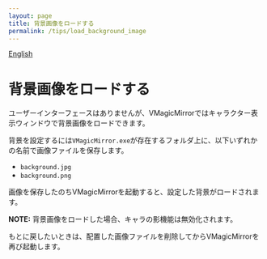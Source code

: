```yaml
---
layout: page
title: 背景画像をロードする
permalink: /tips/load_background_image
---
```


[English](../en/tips/load_background_image)

# 背景画像をロードする

ユーザーインターフェースはありませんが、VMagicMirrorではキャラクター表示ウィンドウで背景画像をロードできます。

背景を設定するには`VMagicMirror.exe`が存在するフォルダ上に、以下いずれかの名前で画像ファイルを保存します。

* `background.jpg`
* `background.png`

画像を保存したのちVMagicMirrorを起動すると、設定した背景がロードされます。

**NOTE:** 背景画像をロードした場合、キャラの影機能は無効化されます。

もとに戻したいときは、配置した画像ファイルを削除してからVMagicMirrorを再び起動します。
